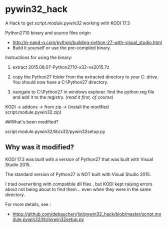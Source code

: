 # pywin32_hack

A Hack to get *script.module.pywin32*
working with KODI 17.3

Python2710 binary and source files origin 
- http://p-nand-q.com/python/building-python-27-with-visual_studio.html
- Build it yourself or use the pre-compiled binary.


Instructions for using the binary:

1. extract 2015.08.07-Python2710-x32-vs2015.7z 

2. copy the Python27 folder from the extracted directory to your C: drive.
You should now have a C:\Python27 directory.

3. navigate to C:\Python27 in windows explorer. 
find the python.reg file and add it to the registry. *(read it first, of course)*


KODI -> addons -> from zip -> 
(install the modified script.module.pywin32.zip)

##What's been modified?

script.module.pywin32/lib/x32/pywin32setup.py

## Why was it modified?

KODI 17.3 was built with a version of Python27
that was built with Visual Studio 2015.

The standard version of Python27 is NOT built with Visual Studio 2015.

I tried overwriting with compatible dll files , 
but KODI kept raising errors about not being about to find them...
 even when they were in the same directory. 

For more details, see : 
- https://github.com/debauchery1st/pywin32_hack/blob/master/script.module.pywin32/lib/pywin32setup.py
